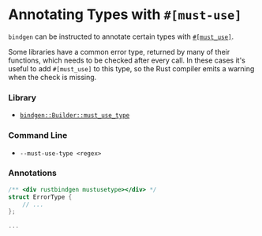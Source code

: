 # Annotating Types with `#[must-use]`

`bindgen` can be instructed to annotate certain types with 
[`#[must_use]`](https://doc.rust-lang.org/reference/attributes/diagnostics.html#the-must_use-attribute).

Some libraries have a common error type, returned by many of their functions,
which needs to be checked after every call. In these cases it's useful to add
`#[must_use]` to this type, so the Rust compiler emits a warning when the check
is missing.

### Library

* [`bindgen::Builder::must_use_type`](https://docs.rs/bindgen/latest/bindgen/struct.Builder.html#method.must_use_type)

### Command Line

* `--must-use-type <regex>`

### Annotations

```c
/** <div rustbindgen mustusetype></div> */
struct ErrorType {
    // ...
};

...
```

